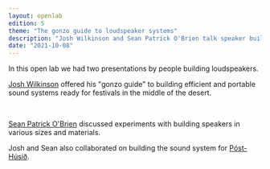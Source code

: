 ```yaml
---
layout: openlab
edition: 5
theme: "The gonzo guide to loudspeaker systems"
description: "Josh Wilkinson and Sean Patrick O'Brien talk speaker building."
date: "2021-10-08"
---
```


In this open lab we had two presentations by people building loudspeakers. 

<a href="http://joshuawilkinsonsd.com/" target="_blank">Josh Wilkinson</a> offered his "gonzo guide" to building efficient and portable sound systems ready for festivals in the middle of the desert.

<br>

<a href="http://instagram.com/foreverywhere" target="_blank">Sean Patrick O'Brien</a> discussed experiments with building speakers in various sizes and materials.

Josh and Sean also collaborated on building the sound system for <a href="https://www.facebook.com/the.post.house.venue/" target="_blank">Póst-Húsið</a>.
